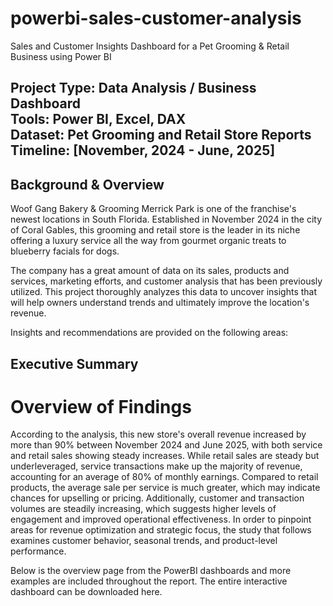 # powerbi-sales-customer-analysis
Sales and Customer Insights Dashboard for a Pet Grooming & Retail Business using Power BI

**Project Type:** Data Analysis / Business Dashboard  
**Tools:** Power BI, Excel, DAX  
**Dataset:** Pet Grooming and Retail Store Reports  
**Timeline:** [November, 2024 - June, 2025]
---
## Background & Overview

Woof Gang Bakery & Grooming Merrick Park is one of the franchise's newest locations in South Florida. Established in November 2024 in the city of Coral Gables, this grooming and retail store is the leader in its niche offering a luxury service all the way from gourmet organic treats to blueberry facials for dogs.

The company has a great amount of data on its sales, products and services, marketing efforts, and customer analysis that has been previously utilized. This project thoroughly analyzes this data to uncover insights that will help owners understand trends and ultimately improve the location's revenue. 

Insights and recommendations are provided on the following areas:

## Executive Summary
# Overview of Findings

According to the analysis, this new store's overall revenue increased by more than 90% between November 2024 and June 2025, with both service and retail sales showing steady increases.  While retail sales are steady but underleveraged, service transactions make up the majority of revenue, accounting for an average of 80% of monthly earnings.  Compared to retail products, the average sale per service is much greater, which may indicate chances for upselling or pricing.  Additionally, customer and transaction volumes are steadily increasing, which suggests higher levels of engagement and improved operational effectiveness.  In order to pinpoint areas for revenue optimization and strategic focus, the study that follows examines customer behavior, seasonal trends, and product-level performance.

Below is the overview page from the PowerBI dashboards and more examples are included throughout the report. The entire interactive dashboard can be downloaded here.
